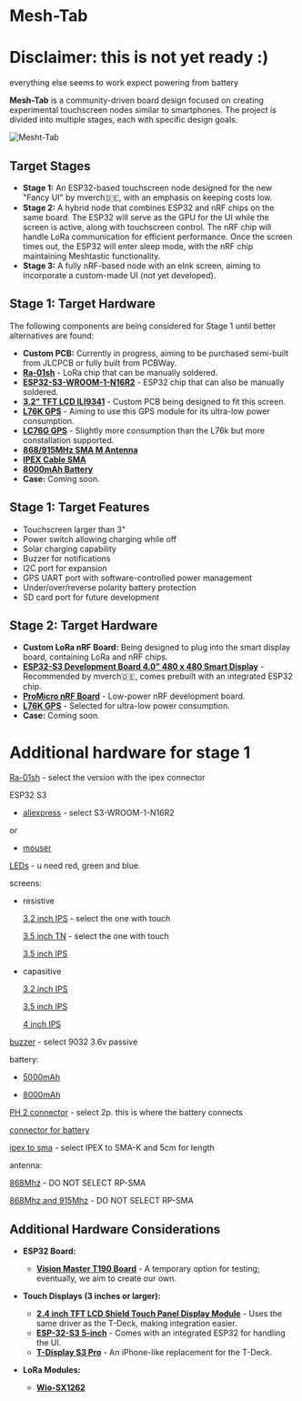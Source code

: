 # Mesh-Tab

# Disclaimer: this is not yet ready :) 
everything else seems to work expect powering from battery 



**Mesh-Tab** is a community-driven board design focused on creating experimental touchscreen nodes similar to smartphones. The project is divided into multiple stages, each with specific design goals.

![Mesht-Tab](/Images/Mesh-Tab/Mesh-Tab.png)

## Target Stages

- **Stage 1:** An ESP32-based touchscreen node designed for the new "Fancy UI" by mverch🇩🇪, with an emphasis on keeping costs low.
- **Stage 2:** A hybrid node that combines ESP32 and nRF chips on the same board. The ESP32 will serve as the GPU for the UI while the screen is active, along with touchscreen control. The nRF chip will handle LoRa communication for efficient performance. Once the screen times out, the ESP32 will enter sleep mode, with the nRF chip maintaining Meshtastic functionality.
- **Stage 3:** A fully nRF-based node with an eInk screen, aiming to incorporate a custom-made UI (not yet developed).

## Stage 1: Target Hardware

The following components are being considered for Stage 1 until better alternatives are found:

- **Custom PCB:** Currently in progress, aiming to be purchased semi-built from JLCPCB or fully built from PCBWay.
- [**Ra-01sh**](https://vi.aliexpress.com/item/1005002561194884.html) - LoRa chip that can be manually soldered.
- [**ESP32-S3-WROOM-1-N16R2**](https://www.digikey.com/en/products/detail/espressif-systems/ESP32-S3-WROOM-1-N16R2/16162644) - ESP32 chip that can also be manually soldered.
- [**3.2" TFT LCD ILI9341**](https://www.aliexpress.us/item/3256806072260865.html) - Custom PCB being designed to fit this screen.
- [**L76K GPS**](https://www.waveshare.com/wiki/L76K_GPS_Module) - Aiming to use this GPS module for its ultra-low power consumption.
- [**LC76G GPS**](https://www.waveshare.com/product/lc76g-gnss-module.htm) - Slightly more consumption than the L76k but more constallation supported.
- [**868/915MHz SMA M Antenna**](https://www.aliexpress.us/item/3256804421300249.html)
- [**IPEX Cable SMA**](https://www.aliexpress.us/item/3256807231603277.html)
- [**8000mAh Battery**](https://www.aliexpress.us/item/2251832758431717.html)
- **Case:** Coming soon.

## Stage 1: Target Features

- Touchscreen larger than 3"
- Power switch allowing charging while off
- Solar charging capability
- Buzzer for notifications
- I2C port for expansion
- GPS UART port with software-controlled power management
- Under/over/reverse polarity battery protection
- SD card port for future development

## Stage 2: Target Hardware

- **Custom LoRa nRF Board:** Being designed to plug into the smart display board, containing LoRa and nRF chips.
- [**ESP32-S3 Development Board 4.0" 480 x 480 Smart Display**](https://vi.aliexpress.com/item/1005006478501734.html) - Recommended by mverch🇩🇪, comes prebuilt with an integrated ESP32 chip.
- [**ProMicro nRF Board**](https://www.aliexpress.us/item/3256807196955871.html) - Low-power nRF development board.
- [**L76K GPS**](https://www.waveshare.com/wiki/L76K_GPS_Module) - Selected for ultra-low power consumption.
- **Case:** Coming soon.

# Additional hardware for stage 1

[Ra-01sh](https://vi.aliexpress.com/item/1005002561194884.html) - select the version with the ipex connector

ESP32 S3
 - [aliexpress](https://vi.aliexpress.com/item/1005005230800143.html) - select S3-WROOM-1-N16R2

  or

 - [mouser](https://www.mouser.fi/ProductDetail/356-ESP32S3WRM1N16R2)

[LEDs](https://a.aliexpress.com/_EHxXAUv) - u need red, green and blue.

screens:
 - resistive

   [3.2 inch IPS](https://vi.aliexpress.com/item/1005006258575617.html) - select the one with touch

   [3.5 inch TN](https://vi.aliexpress.com/item/32985467436.html) - select the one with touch

   [3.5 inch IPS](https://vi.aliexpress.com/item/1005006333922639.html)
   
 - capasitive

    [3.2 inch IPS](https://vi.aliexpress.com/item/1005006952065332.html)

    [3.5 inch IPS](https://vi.aliexpress.com/item/1005006893699919.html)

    [4 inch IPS](https://vi.aliexpress.com/item/1005007082906950.html)


[buzzer](https://a.aliexpress.com/_EughDX3) -  select 9032 3.6v passive

battery:

 - [5000mAh](https://vi.aliexpress.com/item/1005005216499731.html)

 - [8000mAh](https://a.aliexpress.com/_EJIpkHP)

[PH 2 connector](https://vi.aliexpress.com/item/33011797617.html) - select 2p. this is where the battery connects

[connector for battery](https://vi.aliexpress.com/item/1005006623049916.html)

[ipex to sma](https://vi.aliexpress.com/item/4000848776660.html) - select IPEX to SMA-K and 5cm for length

antenna:

[868Mhz](https://vi.aliexpress.com/item/32972870968.html) - DO NOT SELECT RP-SMA

[868Mhz and 915Mhz](https://vi.aliexpress.com/item/1005004607615001.html) - DO NOT SELECT RP-SMA



## Additional Hardware Considerations

- **ESP32 Board:**
  - [**Vision Master T190 Board**](https://heltec.org/project/mesh-node-t114/) - A temporary option for testing; eventually, we aim to create our own.

- **Touch Displays (3 inches or larger):**
  - [**2.4 inch TFT LCD Shield Touch Panel Display Module**](https://www.aliexpress.us/item/3256802101900425.html) - Uses the same driver as the T-Deck, making integration easier.
  - [**ESP-32-S3 5-inch**](https://vi.aliexpress.com/item/1005006715581887.html) - Comes with an integrated ESP32 for handling the UI.
  - [**T-Display S3 Pro**](https://www.lilygo.cc/products/t-display-s3-pro?variant=43111690141877) - An iPhone-like replacement for the T-Deck.

- **LoRa Modules:**
  - [**Wio-SX1262**](https://www.seeedstudio.com/Wio-SX1262-Wireless-Module-p-5981.html)
